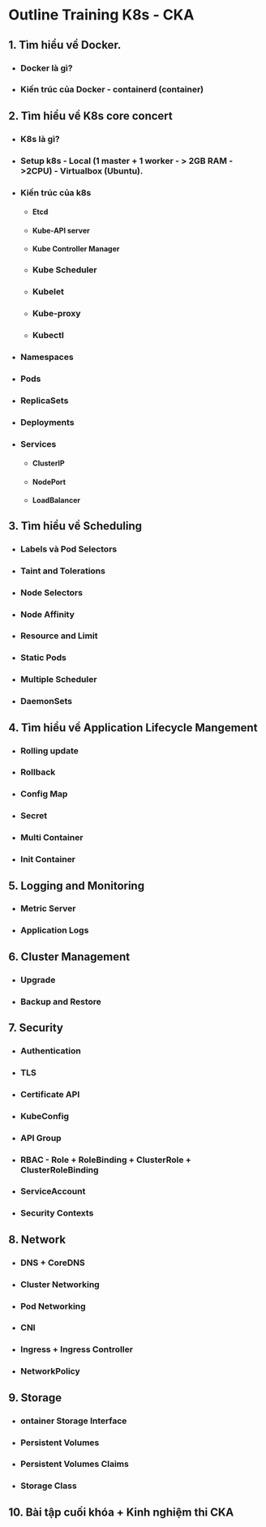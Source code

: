 # Outline Training K8s - CKA

## 1. Tìm hiểu về Docker.
- ### Docker là gì?
- ### Kiến trúc của Docker - containerd  (container)
## 2. Tìm hiểu về K8s core concert
- ### K8s là gì?
- ### Setup k8s - Local (1 master + 1 worker - > 2GB RAM - >2CPU) - Virtualbox (Ubuntu). 
- ### Kiến trúc của k8s
  - #### Etcd
  - #### Kube-API server
  - #### Kube Controller Manager
  - ### Kube Scheduler
  - ### Kubelet
  - ### Kube-proxy
  - ### Kubectl
- ### Namespaces
- ### Pods
- ### ReplicaSets
- ### Deployments
- ### Services
  - #### ClusterIP
  - #### NodePort
  - #### LoadBalancer

## 3. Tìm hiểu về Scheduling
- ### Labels và Pod Selectors
- ### Taint and Tolerations
- ### Node Selectors
- ### Node Affinity
- ### Resource and Limit
- ### Static Pods
- ### Multiple Scheduler
- ### DaemonSets

## 4. Tìm hiểu về Application Lifecycle Mangement
- ### Rolling update
- ### Rollback
- ### Config Map
- ### Secret
- ### Multi Container
- ### Init Container
## 5. Logging and Monitoring
- ### Metric Server
- ### Application Logs
## 6. Cluster Management
- ### Upgrade
- ### Backup and Restore
## 7. Security
- ### Authentication
- ### TLS 
- ### Certificate API
- ### KubeConfig
- ### API Group
- ### RBAC - Role + RoleBinding + ClusterRole + ClusterRoleBinding
- ### ServiceAccount
- ### Security Contexts
## 8. Network
- ### DNS + CoreDNS
- ### Cluster Networking
- ### Pod Networking
- ### CNI
- ### Ingress + Ingress Controller
- ### NetworkPolicy 
## 9. Storage
- ### ontainer Storage Interface
- ### Persistent Volumes
- ### Persistent Volumes Claims
- ### Storage Class

## 10. Bài tập cuối khóa + Kinh nghiệm thi CKA

